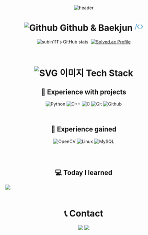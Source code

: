 <div align="center">


![header](https://capsule-render.vercel.app/api?type=waving&height=300&color=gradient&text=subin111's%20Repo&reversal=false&textBg=false&fontAlign=50&animation=fadeIn)

# <img src="./github.svg" alt="Github" width="27" height="27"/> Github & Baekjun <img src="./baekjun.png" alt="Baekjun" width="27" height="27"/>

![subin111's GitHub stats](https://github-readme-stats.vercel.app/api?username=subin111&show_icons=true&theme=moltack)&nbsp;&nbsp;[![Solved.ac Profile](http://mazassumnida.wtf/api/v2/generate_badge?boj=snubi21)](https://solved.ac/snubi21/)


<br>

# <img src="./Stack_Overflow_icon.svg" alt="SVG 이미지" width="35" height="35"/> Tech Stack

## 🙂 Experience with projects
![Python](https://img.shields.io/badge/Python-ECD53F?style=for-the-badge&logo=Python&logoColor=black) ![C++](https://img.shields.io/badge/C++-00599C?style=for-the-badge&logo=Cplusplus) ![C](https://img.shields.io/badge/C-033963?style=for-the-badge&logo=C) ![Git](https://img.shields.io/badge/git-F05032?style=for-the-badge&logo=git&logoColor=white) ![Github](https://img.shields.io/badge/github-181717?style=for-the-badge&logo=github)

<br>

## 🤔 Experience gained 
![OpenCV](https://img.shields.io/badge/opencv-5C3EE8?style=for-the-badge&logo=OpenCV) ![Linux](https://img.shields.io/badge/linux-FCC624?style=for-the-badge&logo=Linux&logoColor=black)  ![MySQL](https://img.shields.io/badge/mysql-4479A1?style=for-the-badge&logo=MySQL&logoColor=white) 

<br><br>


## 💻 Today I learned

<div style="display:flex; flex-direction:row;">
    <a href="https://littlebinsuishere.tistory.com/">
        <img src="https://img.shields.io/badge/Tistory-FF6633?style=for-the-badge&logo=Tistory&logoColor=white"> 
    </a>  



</div>


<br>

# 📞 Contact
<a href="mailto:superbinfolder@gmail.com?"><img src="https://img.shields.io/badge/gmail-%23DD0031.svg?&style=for-the-badge&logo=gmail&logoColor=white"/></a>
<a href="mailto:jessica_sb@naver.com?"><img src="https://img.shields.io/badge/NAVER-03C75A?style=for-the-badge&logo=NAVER&logoColor=FFFFFF"/></a>



</div>

